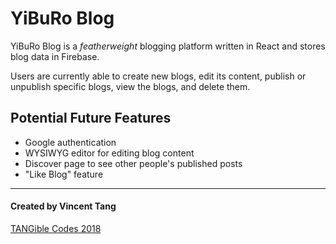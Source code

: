 # YiBuRo Blog

YiBuRo Blog is a *featherweight* blogging platform written in React and stores blog data in Firebase.

Users are currently able to create new blogs, edit its content, publish or unpublish specific blogs, view the blogs, and delete them.

## Potential Future Features
- Google authentication
- WYSIWYG editor for editing blog content
- Discover page to see other people's published posts
- "Like Blog" feature

* * *

#### Created by Vincent Tang
[TANGible Codes 2018](http://tangible.codes)
